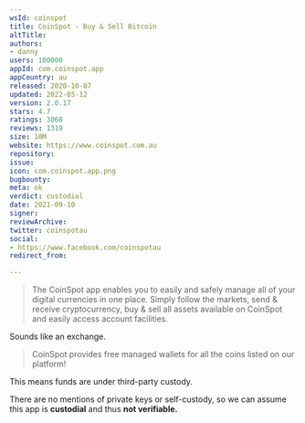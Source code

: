 ```yaml
---
wsId: coinspot
title: CoinSpot - Buy & Sell Bitcoin
altTitle: 
authors:
- danny
users: 100000
appId: com.coinspot.app
appCountry: au
released: 2020-10-07
updated: 2022-05-12
version: 2.0.17
stars: 4.7
ratings: 3068
reviews: 1319
size: 10M
website: https://www.coinspot.com.au
repository: 
issue: 
icon: com.coinspot.app.png
bugbounty: 
meta: ok
verdict: custodial
date: 2021-09-10
signer: 
reviewArchive: 
twitter: coinspotau
social:
- https://www.facebook.com/coinspotau
redirect_from: 

---
```


> The CoinSpot app enables you to easily and safely manage all of your digital currencies in one place. Simply follow the markets, send & receive cryptocurrency, buy & sell all assets available on CoinSpot and easily access account facilities.

Sounds like an exchange.

> CoinSpot provides free managed wallets for all the coins listed on our platform! 

This means funds are under third-party custody. 

There are no mentions of private keys or self-custody, so we can assume this app is **custodial** and thus **not verifiable.**
